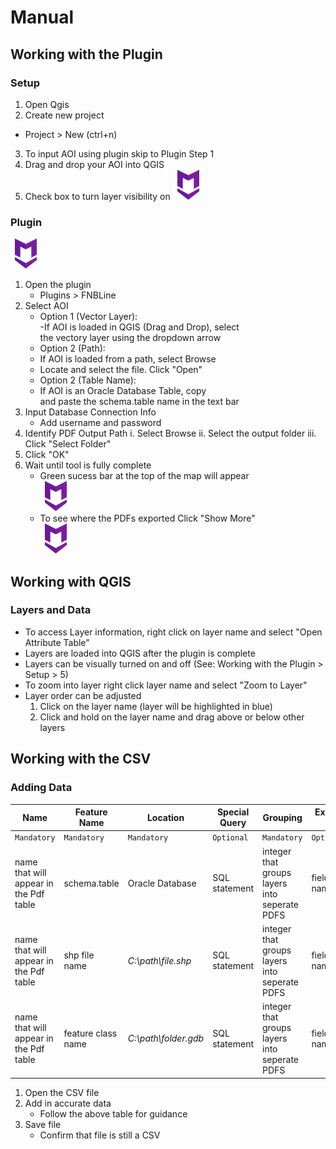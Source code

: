 # Manual


## Working with the Plugin
### Setup
1. Open Qgis
2. Create new project
  * Project > New (ctrl+n)
3. To input AOI using plugin skip to Plugin Step 1
4. Drag and drop your AOI into QGIS
5. Check box to turn layer visibility on
   ![p5](https://github.com/adam-p/markdown-here/raw/master/src/common/images/icon48.png "Layer Visibility")
### Plugin 
   ![p6m](https://github.com/adam-p/markdown-here/raw/master/src/common/images/icon48.png "Complete Plugin")
1. Open the plugin
   * Plugins > FNBLine
2. Select AOI
   * Option 1 (Vector Layer):  
   -If AOI is loaded in QGIS (Drag and Drop), select  
   the vectory layer using the dropdown arrow
   * Option 2 (Path):  
   - If AOI is loaded from a path, select Browse  
   - Locate and select the file. Click "Open"
   * Option 2 (Table Name):  
   - If AOI is an Oracle Database Table, copy  
   and paste the schema.table name in the text bar
3. Input Database Connection Info
   * Add username and password 
4. Identify PDF Output Path 
   i.   Select Browse
   ii.  Select the output folder
   iii. Click "Select Folder"
5. Click "OK"
6. Wait until tool is fully complete
   * Green sucess bar at the top of the map will appear  
   ![p11](https://github.com/adam-p/markdown-here/raw/master/src/common/images/icon48.png "Sucess Bar")   
   * To see where the PDFs exported Click "Show More"  
   ![p11b](https://github.com/adam-p/markdown-here/raw/master/src/common/images/icon48.png "Show More")
  
## Working with QGIS
### Layers and Data
  * To access Layer information, right click on layer name and select "Open Attribute Table"
  * Layers are loaded into QGIS after the plugin is complete
  * Layers can be visually turned on and off (See: Working with the Plugin > Setup > 5)
  * To zoom into layer right click layer name and select "Zoom to Layer"
  * Layer order can be adjusted
    1. Click on the layer name (layer will be highlighted in blue)
    2. Click and hold on the layer name and drag above or below other layers

## Working with the CSV
### Adding Data
**Name** | **Feature Name** | **Location** | **Special Query** | **Grouping** | **Expansion Field**
--- | --- | --- | --- | --- | ---
`Mandatory` | `Mandatory` | `Mandatory` | `Optional` | `Mandatory` | `Optional`
name that will appear in the Pdf table | schema.table | Oracle Database | SQL statement | integer that groups layers into seperate PDFS| field/column name
name that will appear in the Pdf table | shp file name | *C:\path\file.shp* | SQL statement | integer that groups layers into seperate PDFS | field/column name
name that will appear in the Pdf table | feature class name | *C:\path\folder.gdb* | SQL statement | integer that groups layers into seperate PDFS | field/column name

1. Open the CSV file
2. Add in accurate data 
   * Follow the above table for guidance 
3. Save file
   * Confirm that file is still a CSV



